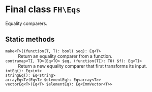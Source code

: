 # Final class `FH\Eqs`

Equality comparers.

## Static methods

<dl>
<dt><code>make&lt;T>((function(T, T): bool) $eq): Eq&lt;T></code></dt>
<dd>Return an equality comparer from a function.</dd>

<dt><code>contramap&lt;TI, TO>(Eq&lt;TO> $eq, (function(TI): TO) $f): Eq&lt;TI></code></dt>
<dd>Return a new equality comparer that first transforms its input.</dd>

<dt><code>intEq(): Eq&lt;int></code></dt>
<dd><!-- TODO: document --></dd>

<dt><code>stringEq(): Eq&lt;string></code></dt>
<dd><!-- TODO: document --></dd>

<dt><code>arrayEq&lt;T>(Eq&lt;T> $elementEq): Eq&lt;array&lt;T>></code></dt>
<dd><!-- TODO: document --></dd>

<dt><code>vectorEq&lt;T>(Eq&lt;T> $elementEq): Eq&lt;ImmVector&lt;T>></code></dt>
<dd><!-- TODO: document --></dd>
</dl>
